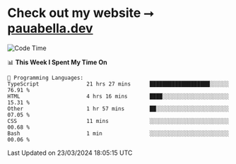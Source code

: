 # Check out my website ⭢ [pauabella.dev](https://pauabella.dev)

<!--START_SECTION:waka-->
![Code Time](http://img.shields.io/badge/Code%20Time-3%2C135%20hrs%2024%20mins-blue)

📊 **This Week I Spent My Time On** 

```text
💬 Programming Languages: 
TypeScript               21 hrs 27 mins      ███████████████████░░░░░░   76.91 % 
HTML                     4 hrs 16 mins       ████░░░░░░░░░░░░░░░░░░░░░   15.31 % 
Other                    1 hr 57 mins        ██░░░░░░░░░░░░░░░░░░░░░░░   07.05 % 
CSS                      11 mins             ░░░░░░░░░░░░░░░░░░░░░░░░░   00.68 % 
Bash                     1 min               ░░░░░░░░░░░░░░░░░░░░░░░░░   00.06 % 
```


 Last Updated on 23/03/2024 18:05:15 UTC
<!--END_SECTION:waka-->
